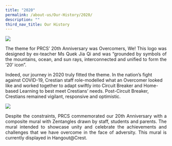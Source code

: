 ```yaml
---
title: "2020"
permalink: /about-us/Our-History/2020/
description: ""
third_nav_title: Our History
---
```

<img src="/images/2020 - Logo.jpg" />

<p align="justify">The theme for PRCS’ 20th Anniversary was Overcomers, We! This logo was designed by ex-teacher Ms Quek Jia Qi and was “grounded by symbols of the mountains, ocean, and sun rays, interconnected and unified to form the ‘20’ icon”.    
  
Indeed, our journey in 2020 truly fitted the theme. In the nation’s fight against COVID-19, Crestian staff role-modelled what an Overcomer looked like and worked together to adapt swiftly into Circuit Breaker and Home-based Learning to best meet Crestians’ needs. Post-Circuit Breaker, Crestians remained vigilant, responsive and optimistic.</p>
  
<img src="/images/2020 - collage.jpg" />

<p align="justify">Despite the constraints, PRCS commemorated our 20th Anniversary with a composite mural with Zentangles drawn by staff, students and parents. The mural intended to showcase unity and celebrate the achievements and challenges that we have overcome in the face of adversity. This mural is currently displayed in Hangout@Crest.</p>